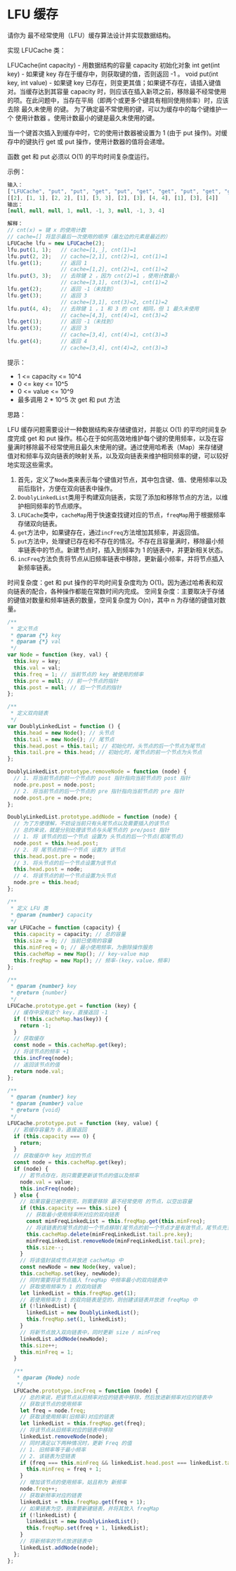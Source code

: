 # LFU 缓存

请你为 最不经常使用（LFU）缓存算法设计并实现数据结构。

实现 LFUCache 类：

LFUCache(int capacity) - 用数据结构的容量 capacity 初始化对象
int get(int key) - 如果键 key 存在于缓存中，则获取键的值，否则返回 -1 。
void put(int key, int value) - 如果键 key 已存在，则变更其值；如果键不存在，请插入键值对。当缓存达到其容量 capacity 时，则应该在插入新项之前，移除最不经常使用的项。在此问题中，当存在平局（即两个或更多个键具有相同使用频率）时，应该去除 最久未使用 的键。
为了确定最不常使用的键，可以为缓存中的每个键维护一个 使用计数器 。使用计数最小的键是最久未使用的键。

当一个键首次插入到缓存中时，它的使用计数器被设置为 1 (由于 put 操作)。对缓存中的键执行 get 或 put 操作，使用计数器的值将会递增。

函数 get 和 put 必须以 O(1) 的平均时间复杂度运行。

示例：

```js
输入：
["LFUCache", "put", "put", "get", "put", "get", "get", "put", "get", "get", "get"]
[[2], [1, 1], [2, 2], [1], [3, 3], [2], [3], [4, 4], [1], [3], [4]]
输出：
[null, null, null, 1, null, -1, 3, null, -1, 3, 4]

解释：
// cnt(x) = 键 x 的使用计数
// cache=[] 将显示最后一次使用的顺序（最左边的元素是最近的）
LFUCache lfu = new LFUCache(2);
lfu.put(1, 1);   // cache=[1,_], cnt(1)=1
lfu.put(2, 2);   // cache=[2,1], cnt(2)=1, cnt(1)=1
lfu.get(1);      // 返回 1
                 // cache=[1,2], cnt(2)=1, cnt(1)=2
lfu.put(3, 3);   // 去除键 2 ，因为 cnt(2)=1 ，使用计数最小
                 // cache=[3,1], cnt(3)=1, cnt(1)=2
lfu.get(2);      // 返回 -1（未找到）
lfu.get(3);      // 返回 3
                 // cache=[3,1], cnt(3)=2, cnt(1)=2
lfu.put(4, 4);   // 去除键 1 ，1 和 3 的 cnt 相同，但 1 最久未使用
                 // cache=[4,3], cnt(4)=1, cnt(3)=2
lfu.get(1);      // 返回 -1（未找到）
lfu.get(3);      // 返回 3
                 // cache=[3,4], cnt(4)=1, cnt(3)=3
lfu.get(4);      // 返回 4
                 // cache=[3,4], cnt(4)=2, cnt(3)=3
```

提示：

- 1 <= capacity <= 10^4
- 0 <= key <= 10^5
- 0 <= value <= 10^9
- 最多调用 2 \* 10^5 次 get 和 put 方法

思路：

LFU 缓存问题需要设计一种数据结构来存储键值对，并能以 O(1) 的平均时间复杂度完成 get 和 put 操作。核心在于如何高效地维护每个键的使用频率，以及在容量满时移除最不经常使用且最久未使用的键。通过使用哈希表（Map）来存储键值对和频率与双向链表的映射关系，以及双向链表来维护相同频率的键，可以较好地实现这些需求。

1. 首先，定义了`Node`类来表示每个键值对节点，其中包含键、值、使用频率以及前后指针，方便在双向链表中操作。
2. `DoublyLinkedList`类用于构建双向链表，实现了添加和移除节点的方法，以维护相同频率的节点顺序。
3. `LFUCache`类中，`cacheMap`用于快速查找键对应的节点，`freqMap`用于根据频率存储双向链表。
4. `get`方法中，如果键存在，通过`incFreq`方法增加其频率，并返回值。
5. `put`方法中，处理键已存在和不存在的情况。不存在且容量满时，移除最小频率链表中的节点。新建节点时，插入到频率为 1 的链表中，并更新相关状态。
6. `incFreq`方法负责将节点从旧频率链表中移除，更新最小频率，并将节点插入新频率链表。

时间复杂度：get 和 put 操作的平均时间复杂度均为 O(1)。因为通过哈希表和双向链表的配合，各种操作都能在常数时间内完成。
空间复杂度：主要取决于存储的键值对数量和频率链表的数量，空间复杂度为 O(n)，其中 n 为存储的键值对数量。

```js
/**
 * 定义节点
 * @param {*} key
 * @param {*} val
 */
var Node = function (key, val) {
  this.key = key;
  this.val = val;
  this.freq = 1; // 当前节点的 key 被使用的频率
  this.pre = null; // 前一个节点的指针
  this.post = null; // 后一个节点的指针
};

/**
 * 定义双向链表
 */
var DoublyLinkedList = function () {
  this.head = new Node(); // 头节点
  this.tail = new Node(); // 尾节点
  this.head.post = this.tail; // 初始化时，头节点的后一个节点为尾节点
  this.tail.pre = this.head; // 初始化时，尾节点的前一个节点为头节点
};

DoublyLinkedList.prototype.removeNode = function (node) {
  // 1. 将当前节点的前一个节点的 post 指针指向当前节点的 post 指针
  node.pre.post = node.post;
  // 2. 将当前节点的后一个节点的 pre 指针指向当前节点的 pre 指针
  node.post.pre = node.pre;
};

DoublyLinkedList.prototype.addNode = function (node) {
  // 为了方便理解，不妨设当前只有头尾节点以及需要插入的该节点
  // 总的来说，就是分别处理该节点与头尾节点的 pre/post 指针
  // 1. 将 该节点的后一个节点 设置为 头节点的后一个节点(即尾节点)
  node.post = this.head.post;
  // 2. 将 尾节点的前一个节点 设置为 该节点
  this.head.post.pre = node;
  // 3. 将头节点的后一个节点设置为该节点
  this.head.post = node;
  // 4. 将该节点的前一个节点设置为头节点
  node.pre = this.head;
};

/**
 * 定义 LFU 类
 * @param {number} capacity
 */
var LFUCache = function (capacity) {
  this.capacity = capacity; // 总的容量
  this.size = 0; // 当前已使用的容量
  this.minFreq = 0; // 最小使用频率，为删除操作服务
  this.cacheMap = new Map(); // key-value map
  this.freqMap = new Map(); // 频率-(key，value，频率)
};

/**
 * @param {number} key
 * @return {number}
 */
LFUCache.prototype.get = function (key) {
  // 缓存中没有这个 key，直接返回 -1
  if (!this.cacheMap.has(key)) {
    return -1;
  }
  // 获取缓存
  const node = this.cacheMap.get(key);
  // 将该节点的频率 +1
  this.incFreq(node);
  // 返回该节点的值
  return node.val;
};

/**
 * @param {number} key
 * @param {number} value
 * @return {void}
 */
LFUCache.prototype.put = function (key, value) {
  // 若缓存容量为 0，直接返回
  if (this.capacity === 0) {
    return;
  }
  // 获取缓存中 key 对应的节点
  const node = this.cacheMap.get(key);
  if (node) {
    // 若节点存在，则只需要更新该节点的值以及频率
    node.val = value;
    this.incFreq(node);
  } else {
    // 如果容量已被使用完，则需要移除 最不经常使用 的节点，以空出容量
    if (this.capacity === this.size) {
      // 获取最小使用频率所对应的双向链表
      const minFreqLinkedList = this.freqMap.get(this.minFreq);
      // 将该链表的尾节点的前一个节点移除(尾节点的前一个节点才是有效节点，尾节点充当哨兵作用)
      this.cacheMap.delete(minFreqLinkedList.tail.pre.key);
      minFreqLinkedList.removeNode(minFreqLinkedList.tail.pre);
      this.size--;
    }
    // 将该值封装成节点并放进 cacheMap 中
    const newNode = new Node(key, value);
    this.cacheMap.set(key, newNode);
    // 同时需要将该节点插入 freqMap 中频率最小的双向链表中
    // 获取使用频率为 1 的双向链表
    let linkedList = this.freqMap.get(1);
    // 若使用频率为 1 的双向链表是空的，则创建该链表并放进 freqMap 中
    if (!linkedList) {
      linkedList = new DoublyLinkedList();
      this.freqMap.set(1, linkedList);
    }
    // 将新节点放入双向链表中，同时更新 size / minFreq
    linkedList.addNode(newNode);
    this.size++;
    this.minFreq = 1;
  }

  /**
   * @param {Node} node
   */
  LFUCache.prototype.incFreq = function (node) {
    // 总的来说，把该节点从旧频率对应的链表中移除，然后放进新频率对应的链表中
    // 获取该节点的使用频率
    let freq = node.freq;
    // 获取该使用频率(旧频率)对应的链表
    let linkedList = this.freqMap.get(freq);
    // 将该节点从旧频率对应的链表中移除
    linkedList.removeNode(node);
    // 同时满足以下两种情况时，更新 Freq 的值
    // 1. 旧频率等于最小频率
    // 2. 该链表为空链表
    if (freq === this.minFreq && linkedList.head.post === linkedList.tail) {
      this.minFreq = freq + 1;
    }
    // 增加该节点的使用频率，姑且称为 新频率
    node.freq++;
    // 获取新频率对应的链表
    linkedList = this.freqMap.get(freq + 1);
    // 如果链表为空，则需要新建链表，并将其放入 freqMap
    if (!linkedList) {
      linkedList = new DoublyLinkedList();
      this.freqMap.set(freq + 1, linkedList);
    }
    // 将新频率的节点放进链表中
    linkedList.addNode(node);
  };
};
```

